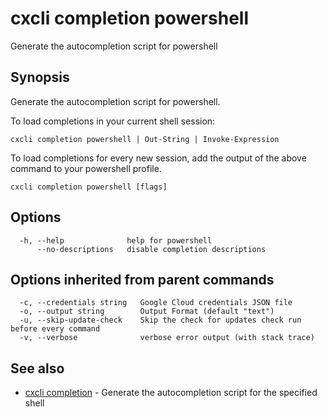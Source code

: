 # cxcli completion powershell

Generate the autocompletion script for powershell

## Synopsis

Generate the autocompletion script for powershell.

To load completions in your current shell session:

	cxcli completion powershell | Out-String | Invoke-Expression

To load completions for every new session, add the output of the above command
to your powershell profile.


```
cxcli completion powershell [flags]
```

## Options

```
  -h, --help              help for powershell
      --no-descriptions   disable completion descriptions
```

## Options inherited from parent commands

```
  -c, --credentials string   Google Cloud credentials JSON file
  -o, --output string        Output Format (default "text")
  -u, --skip-update-check    Skip the check for updates check run before every command
  -v, --verbose              verbose error output (with stack trace)
```

## See also

* [cxcli completion](/cmd/cxcli_completion/)	 - Generate the autocompletion script for the specified shell

